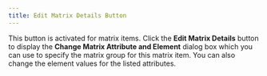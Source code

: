 ```yaml
---
title: Edit Matrix Details Button
---
```



This button is activated for matrix items. Click the **Edit Matrix Details** button to display  the **Change Matrix Attribute and Element**  dialog box which you can use to specify the matrix group for this matrix  item. You can also change the element values for the listed attributes.
